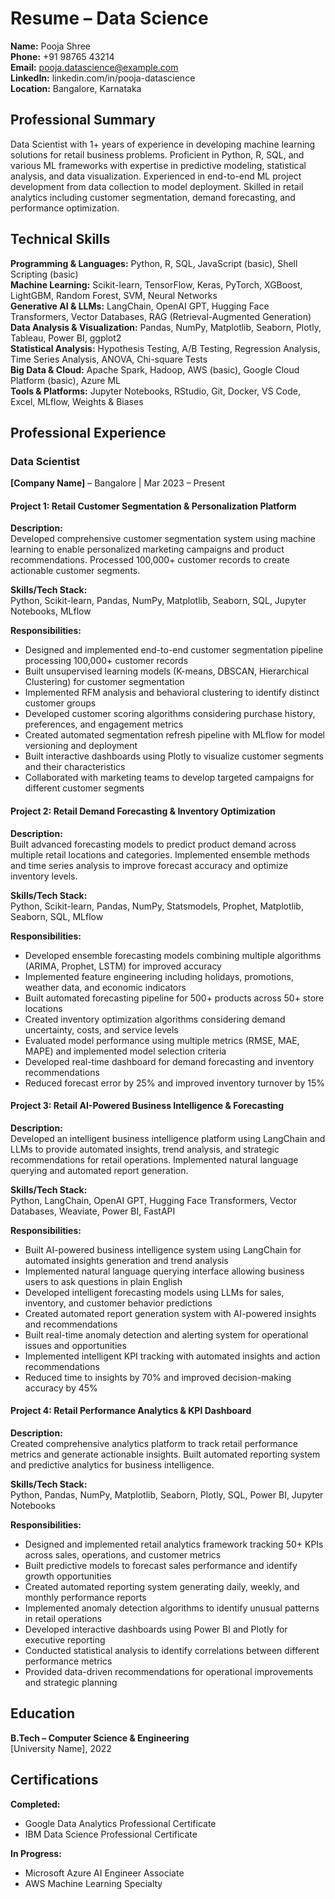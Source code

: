 # Resume – Data Science

**Name:** Pooja Shree  
**Phone:** +91 98765 43214  
**Email:** pooja.datascience@example.com  
**LinkedIn:** linkedin.com/in/pooja-datascience  
**Location:** Bangalore, Karnataka  

## Professional Summary

Data Scientist with 1+ years of experience in developing machine learning solutions for retail business problems. Proficient in Python, R, SQL, and various ML frameworks with expertise in predictive modeling, statistical analysis, and data visualization. Experienced in end-to-end ML project development from data collection to model deployment. Skilled in retail analytics including customer segmentation, demand forecasting, and performance optimization.

## Technical Skills

**Programming & Languages:** Python, R, SQL, JavaScript (basic), Shell Scripting (basic)  
**Machine Learning:** Scikit-learn, TensorFlow, Keras, PyTorch, XGBoost, LightGBM, Random Forest, SVM, Neural Networks  
**Generative AI & LLMs:** LangChain, OpenAI GPT, Hugging Face Transformers, Vector Databases, RAG (Retrieval-Augmented Generation)  
**Data Analysis & Visualization:** Pandas, NumPy, Matplotlib, Seaborn, Plotly, Tableau, Power BI, ggplot2  
**Statistical Analysis:** Hypothesis Testing, A/B Testing, Regression Analysis, Time Series Analysis, ANOVA, Chi-square Tests  
**Big Data & Cloud:** Apache Spark, Hadoop, AWS (basic), Google Cloud Platform (basic), Azure ML  
**Tools & Platforms:** Jupyter Notebooks, RStudio, Git, Docker, VS Code, Excel, MLflow, Weights & Biases  

## Professional Experience

### Data Scientist
**[Company Name]** – Bangalore | Mar 2023 – Present  

#### Project 1: Retail Customer Segmentation & Personalization Platform

**Description:**  
Developed comprehensive customer segmentation system using machine learning to enable personalized marketing campaigns and product recommendations. Processed 100,000+ customer records to create actionable customer segments.

**Skills/Tech Stack:**  
Python, Scikit-learn, Pandas, NumPy, Matplotlib, Seaborn, SQL, Jupyter Notebooks, MLflow

**Responsibilities:**
- Designed and implemented end-to-end customer segmentation pipeline processing 100,000+ customer records
- Built unsupervised learning models (K-means, DBSCAN, Hierarchical Clustering) for customer segmentation
- Implemented RFM analysis and behavioral clustering to identify distinct customer groups
- Developed customer scoring algorithms considering purchase history, preferences, and engagement metrics
- Created automated segmentation refresh pipeline with MLflow for model versioning and deployment
- Built interactive dashboards using Plotly to visualize customer segments and their characteristics
- Collaborated with marketing teams to develop targeted campaigns for different customer segments

#### Project 2: Retail Demand Forecasting & Inventory Optimization

**Description:**  
Built advanced forecasting models to predict product demand across multiple retail locations and categories. Implemented ensemble methods and time series analysis to improve forecast accuracy and optimize inventory levels.

**Skills/Tech Stack:**  
Python, Scikit-learn, Pandas, NumPy, Statsmodels, Prophet, Matplotlib, Seaborn, SQL, MLflow

**Responsibilities:**
- Developed ensemble forecasting models combining multiple algorithms (ARIMA, Prophet, LSTM) for improved accuracy
- Implemented feature engineering including holidays, promotions, weather data, and economic indicators
- Built automated forecasting pipeline for 500+ products across 50+ store locations
- Created inventory optimization algorithms considering demand uncertainty, costs, and service levels
- Evaluated model performance using multiple metrics (RMSE, MAE, MAPE) and implemented model selection criteria
- Developed real-time dashboard for demand forecasting and inventory recommendations
- Reduced forecast error by 25% and improved inventory turnover by 15%

#### Project 3: Retail AI-Powered Business Intelligence & Forecasting

**Description:**  
Developed an intelligent business intelligence platform using LangChain and LLMs to provide automated insights, trend analysis, and strategic recommendations for retail operations. Implemented natural language querying and automated report generation.

**Skills/Tech Stack:**  
Python, LangChain, OpenAI GPT, Hugging Face Transformers, Vector Databases, Weaviate, Power BI, FastAPI

**Responsibilities:**
- Built AI-powered business intelligence system using LangChain for automated insights generation and trend analysis
- Implemented natural language querying interface allowing business users to ask questions in plain English
- Developed intelligent forecasting models using LLMs for sales, inventory, and customer behavior predictions
- Created automated report generation system with AI-powered insights and recommendations
- Built real-time anomaly detection and alerting system for operational issues and opportunities
- Implemented intelligent KPI tracking with automated insights and action recommendations
- Reduced time to insights by 70% and improved decision-making accuracy by 45%

#### Project 4: Retail Performance Analytics & KPI Dashboard

**Description:**  
Created comprehensive analytics platform to track retail performance metrics and generate actionable insights. Built automated reporting system and predictive analytics for business intelligence.

**Skills/Tech Stack:**  
Python, Pandas, NumPy, Matplotlib, Seaborn, Plotly, SQL, Power BI, Jupyter Notebooks

**Responsibilities:**
- Designed and implemented retail analytics framework tracking 50+ KPIs across sales, operations, and customer metrics
- Built predictive models to forecast sales performance and identify growth opportunities
- Created automated reporting system generating daily, weekly, and monthly performance reports
- Implemented anomaly detection algorithms to identify unusual patterns in retail operations
- Developed interactive dashboards using Power BI and Plotly for executive reporting
- Conducted statistical analysis to identify correlations between different performance metrics
- Provided data-driven recommendations for operational improvements and strategic planning

## Education

**B.Tech – Computer Science & Engineering**  
[University Name], 2022

## Certifications

**Completed:**
- Google Data Analytics Professional Certificate
- IBM Data Science Professional Certificate

**In Progress:**
- Microsoft Azure AI Engineer Associate
- AWS Machine Learning Specialty

